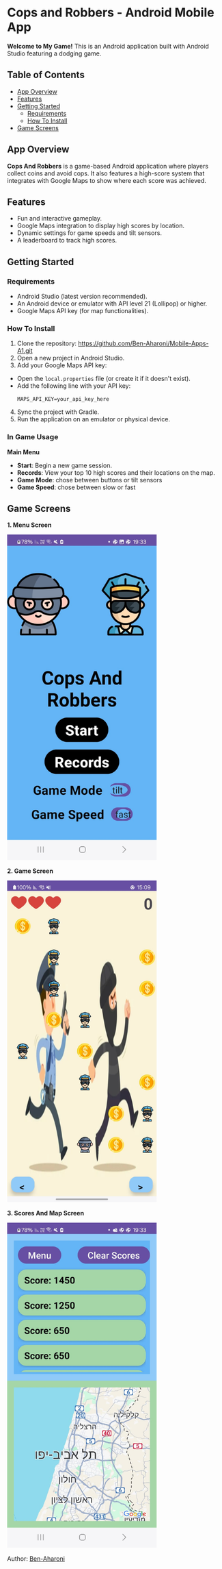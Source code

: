 # Cops and Robbers - Android Mobile App

**Welcome to My Game!** This is an Android application built with Android Studio featuring a dodging game.

## Table of Contents
- [App Overview](#app-overview)
- [Features](#features)
- [Getting Started](#getting-started)
  - [Requirements](#requirements)
  - [How To Install](#how-to-install)
- [Game Screens](#game-screens)

## App Overview
**Cops And Robbers** is a game-based Android application where players collect coins and avoid cops. It also features a high-score system that integrates with Google Maps to show where each score was achieved.

## Features
- Fun and interactive gameplay.
- Google Maps integration to display high scores by location.
- Dynamic settings for game speeds and tilt sensors.
- A leaderboard to track high scores.

## Getting Started

### Requirements
- Android Studio (latest version recommended).
- An Android device or emulator with API level 21 (Lollipop) or higher.
- Google Maps API key (for map functionalities).

### How To Install
1. Clone the repository: https://github.com/Ben-Aharoni/Mobile-Apps-A1.git
2. Open a new project in Android Studio.
3. Add your Google Maps API key:
- Open the `local.properties` file (or create it if it doesn't exist).
- Add the following line with your API key:
  ```
  MAPS_API_KEY=your_api_key_here
  ```
4. Sync the project with Gradle.
5. Run the application on an emulator or physical device.

### In Game Usage
**Main Menu**
- **Start**: Begin a new game session.
- **Records**: View your top 10 high scores and their locations on the map.
- **Game Mode**: chose between buttons or tilt sensors
- **Game Speed**: chose between slow or fast


## Game Screens

**1. Menu Screen**

<img src="https://github.com/Ben-Aharoni/Mobile-Apps-A1/blob/master/images/start%20screen%20.jpg?raw=true" width="350" alt="Game Start Screen">

**2. Game Screen**

<img src="https://github.com/Ben-Aharoni/Mobile-Apps-A1/blob/master/images/game%20screenshot.jpg?raw=true" width="350" alt="Gameplay Screen">

**3. Scores And Map Screen**

<img src="https://github.com/Ben-Aharoni/Mobile-Apps-A1/blob/master/images/score%20and%20map%20screen.jpg?raw=true" width="350" alt="High Scores Screen">

Author: [Ben-Aharoni](https://github.com/Ben-Aharoni)
